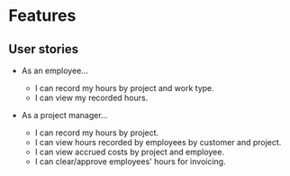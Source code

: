 # Features

## User stories

* As an employee...
  - I can record my hours by project and work type.
  - I can view my recorded hours.

* As a project manager...
  - I can record my hours by project.
  - I can view hours recorded by employees by customer and project.
  - I can view accrued costs by project and employee.
  - I can clear/approve employees' hours for invoicing.
